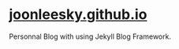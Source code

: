 # [joonleesky.github.io](https://joonleesky.github.io)

Personnal Blog with using Jekyll Blog Framework.

